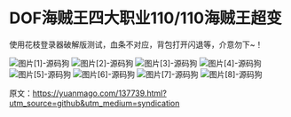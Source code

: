 # DOF海贼王四大职业110/110海贼王超变

使用花枝登录器破解版测试，血条不对应，背包打开闪退等，介意勿下~！

![图片[1]-源码狗](https://pub-7eb420edbb5641e0a4d6027c727f4217.r2.dev/wp-content/uploads/2025/09/202408031635036-1024x544.png) ![图片[2]-源码狗](https://pub-7eb420edbb5641e0a4d6027c727f4217.r2.dev/wp-content/uploads/2025/09/202408031635098-1024x543.png) ![图片[3]-源码狗](https://pub-7eb420edbb5641e0a4d6027c727f4217.r2.dev/wp-content/uploads/2025/09/2024080316342954-1024x544.png) ![图片[4]-源码狗](https://pub-7eb420edbb5641e0a4d6027c727f4217.r2.dev/wp-content/uploads/2025/09/2024080316350496-1024x542.png) ![图片[5]-源码狗](https://pub-7eb420edbb5641e0a4d6027c727f4217.r2.dev/wp-content/uploads/2025/09/2024080316350511-1024x541.png) ![图片[6]-源码狗](https://pub-7eb420edbb5641e0a4d6027c727f4217.r2.dev/wp-content/uploads/2025/09/2024080316350656-1024x542.png) ![图片[7]-源码狗](https://pub-7eb420edbb5641e0a4d6027c727f4217.r2.dev/wp-content/uploads/2025/09/2024080316351096-1024x543.png) ![图片[8]-源码狗](https://pub-7eb420edbb5641e0a4d6027c727f4217.r2.dev/wp-content/uploads/2025/09/2024080316351156-1024x542.png)

原文：https://yuanmago.com/137739.html?utm_source=github&utm_medium=syndication
